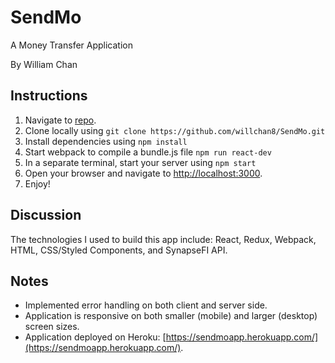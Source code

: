 # SendMo
A Money Transfer Application

By William Chan

## Instructions

1. Navigate to [repo](https://github.com/willchan8/SendMo.git).
2. Clone locally using `git clone https://github.com/willchan8/SendMo.git`
3. Install dependencies using `npm install`
4. Start webpack to compile a bundle.js file `npm run react-dev`
5. In a separate terminal, start your server using `npm start`
6. Open your browser and navigate to [http://localhost:3000](http://localhost:3000).
7. Enjoy!

## Discussion

The technologies I used to build this app include: React, Redux, Webpack, HTML, CSS/Styled Components, and SynapseFI API.

## Notes

- Implemented error handling on both client and server side.
- Application is responsive on both smaller (mobile) and larger (desktop) screen sizes.
- Application deployed on Heroku: [https://sendmoapp.herokuapp.com/](https://sendmoapp.herokuapp.com/).
